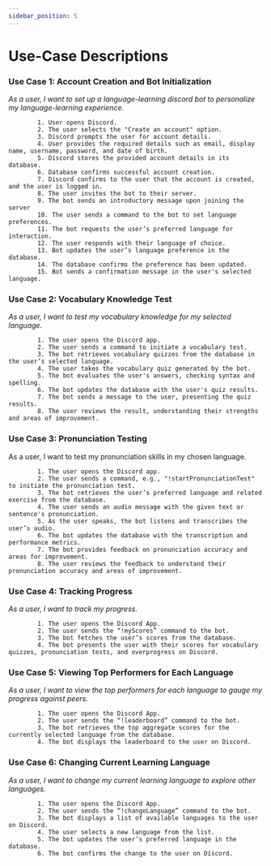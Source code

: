 ```yaml
---
sidebar_position: 5
---
```


# Use-Case Descriptions

### Use Case 1: Account Creation and Bot Initialization
<i>As a user, I want to set up a language-learning discord bot to personalize my language-learning experience.</i>
```
        1. User opens Discord.
        2. The user selects the "Create an account" option.
        3. Discord prompts the user for account details.
        4. User provides the required details such as email, display name, username, password, and date of birth.
        5. Discord stores the provided account details in its database.
        6. Database confirms successful account creation.
        7. Discord confirms to the user that the account is created, and the user is logged in.
        8. The user invites the bot to their server.
        9. The bot sends an introductory message upon joining the server
        10. The user sends a command to the bot to set language preferences.
        11. The bot requests the user’s preferred language for interaction.
        12. The user responds with their language of choice.
        13. Bot updates the user’s language preference in the database.
        14. The database confirms the preference has been updated.
        15. Bot sends a confirmation message in the user's selected language.
```

### Use Case 2: Vocabulary Knowledge Test
<i>As a user, I want to test my vocabulary knowledge for my selected language.</i>
```
        1. The user opens the Discord app.
        2. The user sends a command to initiate a vocabulary test.
        3. The bot retrieves vocabulary quizzes from the database in the user’s selected language.
        4. The user takes the vocabulary quiz generated by the bot.
        5. The bot evaluates the user's answers, checking syntax and spelling.
        6. The bot updates the database with the user's quiz results.
        7. The bot sends a message to the user, presenting the quiz results.
        8. The user reviews the result, understanding their strengths and areas of improvement.
```

### Use Case 3: Pronunciation Testing
</i>As a user, I want to test my pronunciation skills in my chosen language.</i>
```
        1. The user opens the Discord app.
        2. The user sends a command, e.g., "!startPronunciationTest" to initiate the pronunciation test.
        3. The bot retrieves the user’s preferred language and related exercise from the database.
        4. The user sends an audio message with the given text or sentence's pronunciation.
        5. As the user speaks, the bot listens and transcribes the user’s audio.
        6. The bot updates the database with the transcription and performance metrics.
        7. The bot provides feedback on pronunciation accuracy and areas for improvement.
        8. The user reviews the feedback to understand their pronunciation accuracy and areas of improvement.
```

### Use Case 4: Tracking Progress
<i>As a user, I want to track my progress.</i>
```
        1. The user opens the Discord App.
        2. The user sends the “!myScores” command to the bot.
        3. The bot fetches the user’s scores from the database.
        4. The bot presents the user with their scores for vocabulary quizzes, pronunciation tests, and overprogress on Discord.
```

### Use Case 5: Viewing Top Performers for Each Language
<i>As a user, I want to view the top performers for each language to gauge my progress against peers.</i>
```
        1. The user opens the Discord App.
        2. The user sends the “!leaderboard” command to the bot.
        3. The bot retrieves the top aggregate scores for the currently selected language from the database.
        4. The bot displays the leaderboard to the user on Discord.
```

### Use Case 6: Changing Current Learning Language
<i>As a user, I want to change my current learning language to explore other languages.</i>
```
        1. The user opens the Discord App.
        2. The user sends the “!changeLanguage” command to the bot.
        3. The bot displays a list of available languages to the user on Discord.
        4. The user selects a new language from the list.
        5. The bot updates the user’s preferred language in the database.
        6. The bot confirms the change to the user on Discord.
```